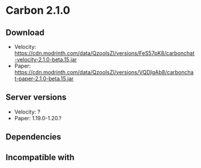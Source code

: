 # Carbon 2.1.0

## Download
- Velocity: https://cdn.modrinth.com/data/QzooIsZI/versions/FeS57pK8/carbonchat-velocity-2.1.0-beta.15.jar
- Paper: https://cdn.modrinth.com/data/QzooIsZI/versions/VQDIgAb8/carbonchat-paper-2.1.0-beta.15.jar

## Server versions
- Velocity: ?
- Paper: 1.19.0-1.20.?

## Dependencies

## Incompatible with